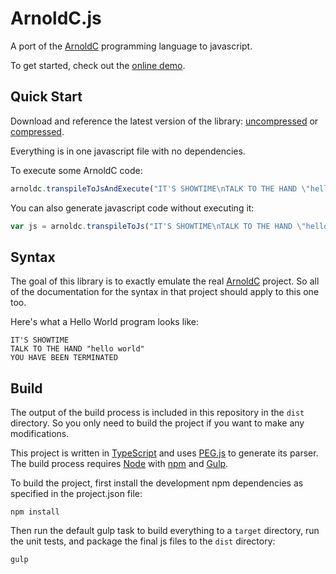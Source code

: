 ArnoldC.js
==========

A port of the [ArnoldC](https://github.com/lhartikk/ArnoldC) programming language to javascript.

To get started, check out the [online demo](http://22222.github.io/ArnoldC.js/).


Quick Start
------------
Download and reference the latest version of the library: [uncompressed](https://raw.githubusercontent.com/22222/ArnoldC.js/master/dist/arnoldc.js) or [compressed](https://raw.githubusercontent.com/22222/ArnoldC.js/master/dist/arnoldc.min.js).  

Everything is in one javascript file with no dependencies.

To execute some ArnoldC code: 

```javascript
arnoldc.transpileToJsAndExecute("IT'S SHOWTIME\nTALK TO THE HAND \"hello world\"\nYOU HAVE BEEN TERMINATED")
```

You can also generate javascript code without executing it:

```javascript
var js = arnoldc.transpileToJs("IT'S SHOWTIME\nTALK TO THE HAND \"hello world\"\nYOU HAVE BEEN TERMINATED")
```


Syntax
------
The goal of this library is to exactly emulate the real [ArnoldC](https://github.com/lhartikk/ArnoldC) project.  So all of the documentation for the syntax in that project should apply to this one too.

Here's what a Hello World program looks like:

	IT'S SHOWTIME
	TALK TO THE HAND "hello world"
	YOU HAVE BEEN TERMINATED


Build
-----
The output of the build process is included in this repository in the `dist` directory.  So you only need to build the project if you want to make any modifications.

This project is written in [TypeScript](http://www.typescriptlang.org/) and uses [PEG.js](http://pegjs.org/) to generate its parser.  The build process requires [Node](https://nodejs.org/en/) with [npm](https://www.npmjs.com/) and [Gulp](http://gulpjs.com/).

To build the project, first install the development npm dependencies as specified in the project.json file:

    npm install

Then run the default gulp task to build everything to a `target` directory, run the unit tests, and package the final js files to the `dist` directory:

    gulp
